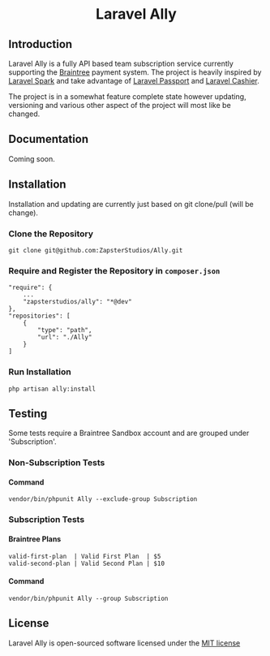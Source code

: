 <h1 align="center">Laravel Ally</h1>

## Introduction
Laravel Ally is a fully API based team subscription service currently supporting the [Braintree](https://www.braintreepayments.com) payment system.
The project is heavily inspired by [Laravel Spark](https://spark.laravel.com/) and take advantage of [Laravel Passport](https://github.com/laravel/passport) and [Laravel Cashier](https://github.com/laravel/cashier-braintree).

The project is in a somewhat feature complete state however updating, versioning and various other aspect of the project will most like be changed.

## Documentation
Coming soon.

## Installation
Installation and updating are currently just based on git clone/pull (will be change).

### Clone the Repository
```
git clone git@github.com:ZapsterStudios/Ally.git
```

### Require and Register the Repository in ``composer.json``
```
"require": {
    ...
    "zapsterstudios/ally": "*@dev"
},
"repositories": [
    {
        "type": "path",
        "url": "./Ally"
    }
]
```

### Run Installation
```
php artisan ally:install
```

## Testing
Some tests require a Braintree Sandbox account and are grouped under 'Subscription'.

### Non-Subscription Tests
#### Command
```
vendor/bin/phpunit Ally --exclude-group Subscription
```

### Subscription Tests
#### Braintree Plans
```
valid-first-plan  | Valid First Plan  | $5
valid-second-plan | Valid Second Plan | $10
```

#### Command
```
vendor/bin/phpunit Ally --group Subscription
```

## License
Laravel Ally is open-sourced software licensed under the [MIT license](http://opensource.org/licenses/MIT)